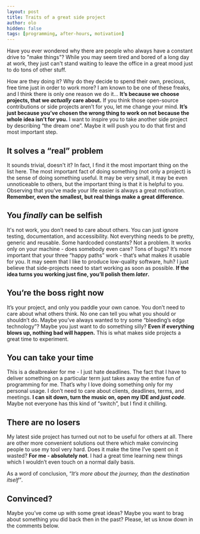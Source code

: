 ```yaml
---
layout: post
title: Traits of a great side project
author: olo
hidden: false
tags: [programming, after-hours, motivation]
---
```


Have you ever wondered why there are people who always have a constant drive to "make things"? While you may seem tired and bored of a long day at work, they just can't stand waiting to leave the office in a great mood just to do tons of other stuff.

How are they doing it? Why do they decide to spend their own, precious, free time just in order to work more? 
I am known to be one of these freaks, and I think there is only one reason we do it… **It’s because we choose projects, that we _actually_ care about.**
If you think those open-source contributions or side projects aren’t for you, let me change your mind. 
**It’s just because you’ve chosen the wrong thing to work on not because the whole idea isn’t for you.**
I want to inspire you to take another side project by describing “the dream one”. Maybe it will push you to do that first and most important step.

## It solves a “real” problem
It sounds trivial, doesn't it? In fact, I find it the most important thing on the list here. The most important fact of doing something (not only a project) is the sense of doing something useful. It may be very small, it may be even unnoticeable to others, but the important thing is that it is helpful to you. Observing that you've made your life easier is always a great motivation.
**Remember, even the smallest, but real things make a great difference**.

## You _finally_ can be selfish
It's not work, you don’t need to care about others. You can just ignore testing, documentation, and accessibility. Not everything needs to be pretty, generic and reusable. Some hardcoded constants? Not a problem. It works only on your machine - does somebody even care? Tons of bugs? It’s more important that your three “happy paths” work - that’s what makes it usable for you.
It may seem that I like to produce low-quality software, huh? I just believe that side-projects need to start working as soon as possible. **If the idea turns you working just fine, you’ll polish them _later_.**

## You’re the boss right now
It’s your project, and only you paddle your own canoe. You don’t need to care about what others think. No one can tell you what you should or shouldn’t do. Maybe you’ve always wanted to try some “bleeding’s edge technology”? Maybe you just want to do something silly? **Even if everything blows up, nothing bad will happen.** This is what makes side projects a great time to experiment.

## You can take your time
This is a dealbreaker for me - I just hate deadlines. The fact that I have to deliver something on a particular term just takes away the entire fun of programming for me. That’s why I love doing something only for my personal usage. I don’t need to care about clients, deadlines, terms, and meetings. **I can sit down, turn the music on, open my IDE and _just code_**. Maybe not everyone has this kind of “switch”, but I find it chilling.
 
## There are no losers
My latest side project has turned out not to be useful for others at all. There are other more convenient solutions out there which make convincing people to use my tool very hard. Does it make the time I’ve spent on it wasted? **For me - absolutely not**. I had a great time learning new things which I wouldn’t even touch on a normal daily basis. 

As a word of conclusion, _“It’s more about the journey, than the destination itself”_.

## Convinced?
Maybe you’ve come up with some great ideas? Maybe you want to brag about something you did back then in the past? Please, let us know down in the comments below.
